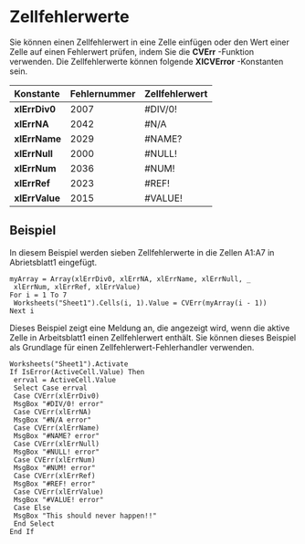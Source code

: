 
# Zellfehlerwerte

Sie können einen Zellfehlerwert in eine Zelle einfügen oder den Wert einer Zelle auf einen Fehlerwert prüfen, indem Sie die  **CVErr** -Funktion verwenden. Die Zellfehlerwerte können folgende **XlCVError** -Konstanten sein.



|**Konstante**|**Fehlernummer**|**Zellfehlerwert**|
|:-----|:-----|:-----|
|**xlErrDiv0**|2007|#DIV/0!|
|**xlErrNA**|2042|#N/A|
|**xlErrName**|2029|#NAME?|
|**xlErrNull**|2000|#NULL!|
|**xlErrNum**|2036|#NUM!|
|**xlErrRef**|2023|#REF!|
|**xlErrValue**|2015|#VALUE!|

## Beispiel

In diesem Beispiel werden sieben Zellfehlerwerte in die Zellen A1:A7 in Abrietsblatt1 eingefügt.


```
myArray = Array(xlErrDiv0, xlErrNA, xlErrName, xlErrNull, _ 
 xlErrNum, xlErrRef, xlErrValue) 
For i = 1 To 7 
 Worksheets("Sheet1").Cells(i, 1).Value = CVErr(myArray(i - 1)) 
Next i
```

Dieses Beispiel zeigt eine Meldung an, die angezeigt wird, wenn die aktive Zelle in Arbeitsblatt1 einen Zellfehlerwert enthält. Sie können dieses Beispiel als Grundlage für einen Zellfehlerwert-Fehlerhandler verwenden.




```
Worksheets("Sheet1").Activate 
If IsError(ActiveCell.Value) Then 
 errval = ActiveCell.Value 
 Select Case errval 
 Case CVErr(xlErrDiv0) 
 MsgBox "#DIV/0! error" 
 Case CVErr(xlErrNA) 
 MsgBox "#N/A error" 
 Case CVErr(xlErrName) 
 MsgBox "#NAME? error" 
 Case CVErr(xlErrNull) 
 MsgBox "#NULL! error" 
 Case CVErr(xlErrNum) 
 MsgBox "#NUM! error" 
 Case CVErr(xlErrRef) 
 MsgBox "#REF! error" 
 Case CVErr(xlErrValue) 
 MsgBox "#VALUE! error" 
 Case Else 
 MsgBox "This should never happen!!" 
 End Select 
End If
```

